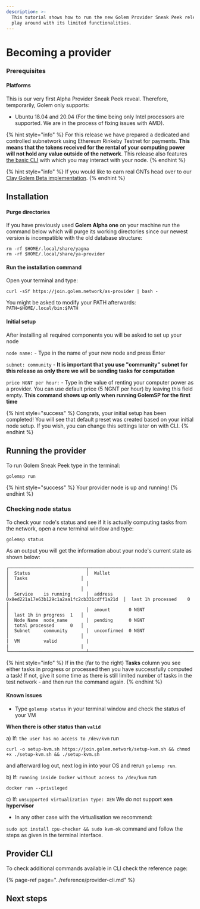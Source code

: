 ```yaml
---
description: >-
  This tutorial shows how to run the new Golem Provider Sneak Peek release and
  play around with its limited functionalities.
---
```


# Becoming a provider

### Prerequisites

#### Platforms

This is our very first Alpha Provider Sneak Peek reveal. Therefore, temporarily, Golem only supports:

* Ubuntu 18.04 and 20.04 \(For the time being only Intel processors are supported. We are in the process of fixing issues with AMD\).

{% hint style="info" %}
For this release we have prepared a dedicated and controlled subnetwork using Ethereum Rinkeby Testnet for payments. **This means that the tokens received for the rental of your computing power will not hold any value outside of the network**. This release also features [the basic CLI](https://golem-network.gitbook.io/golem-sdk-develop/reference/provider-cli) with which you may interact with your node.
{% endhint %}

{% hint style="info" %}
If you would like to earn real GNTs head over to our [Clay Golem Beta implementation](https://golem.network/download/clay-beta/).
{% endhint %}

## Installation

#### Purge directories

If you have previously used **Golem Alpha one** on your machine run the command below which will purge its working directories since our newest version is incompatible with the old database structure:

```text
rm -rf $HOME/.local/share/yagna
rm -rf $HOME/.local/share/ya-provider
```

#### Run the installation command

Open your terminal and type:

```text
curl -sSf https://join.golem.network/as-provider | bash -
```

You might be asked to modify your PATH afterwards: `PATH=$HOME/.local/bin:$PATH`

#### Initial setup

After installing all required components you will be asked to set up your node

`node name:` - Type in the name of your new node and press Enter

`subnet: community` - **It is important that you use "community" subnet for this release as only there we will be sending tasks for computation**

`price NGNT per hour:` - Type in the value of renting your computer power as a provider. You can use default price \(5 NGNT per hour\) by leaving this field empty. **This command shows up only when running GolemSP for the first time**

{% hint style="success" %}
Congrats, your initial setup has been completed! You will see that default preset was created based on your initial node setup. If you wish, you can change this settings later on with CLI.
{% endhint %}

## Running the provider

To run Golem Sneak Peek type in the terminal:

```text
golemsp run
```

{% hint style="success" %}
Your provider node is up and running!
{% endhint %}

### Checking node status

To check your node's status and see if it is actually computing tasks from the network, open a new terminal window and type:

```text
golemsp status
```

As an output you will get the information about your node's current state as shown below: 

```text
┌─────────────────────────────┬───────────────────────────────────────────────────────────┬───────────────────────────┐
│  Status                     │  Wallet                                                   │  Tasks                    │
│                             │                                                           │                           │
│  Service    is running      │  address      0x8ed221a17e63b129c1a2aa1fc2cb331cdff1a21d  │  last 1h processed    0   │
│                             │  amount       0 NGNT                                      │  last 1h in progress  1   │
│  Node Name  node_name       │  pending      0 NGNT                                      │  total processed      0   │
│  Subnet     community       │  unconfirmed  0 NGNT                                      │                           │
|  VM         valid           |                                                           |                           | 
└─────────────────────────────┴───────────────────────────────────────────────────────────┴───────────────────────────┘

```

{% hint style="info" %}
If in the \(far to the right\) **Tasks** column you see either tasks in progress or processed then you have successfully computed a task! If not, give it some time as there is still limited number of tasks in the test network - and then run the command again. 
{% endhint %}

#### Known issues

* Type `golemsp status` in your terminal window and check the status of your VM

**When there is other status than `valid`** 

a\) If: `the user has no access to /dev/kvm` run 

```text
curl -o setup-kvm.sh https://join.golem.network/setup-kvm.sh && chmod +x ./setup-kvm.sh && ./setup-kvm.sh
```

and afterward log out, next log in into your OS and rerun `golemsp run`. 

b\) If: `running inside Docker without access to /dev/kvm` run

```text
docker run --privileged
```

c\) If: `unsupported virtualization type: XEN` We do not support **xen hypervisor**

* In any other case with the virtualisation we recommend:

`sudo apt install cpu-checker && sudo kvm-ok` command and follow the steps as given in the terminal interface. 

## Provider CLI

To check additional commands available in CLI check the reference page:

{% page-ref page="../reference/provider-cli.md" %}

## Next steps

